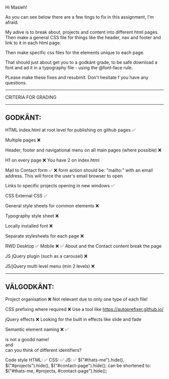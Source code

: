 Hi Masieh!

As you can see below there are a few tings to fix in this assignment, I'm afraid.

My adive is to break about, projects and content into different html pages. Then make a general CSS file for things like the header, nav and footer and link to it in each html page.

Then make specific css files for the elements unique to each page.

That should just about get you to a godkänt grade, to be safe download a font and ad it in a typography file - using the @font-face rule.

PLease make these fixes and resubmit. Don't hesitate f you have any questions.



*************************************

CRITERIA FOR GRADING

*************************************

GODKÄNT:
-------------------------------------

HTML
  index.html at root level for publishing on github pages ✅

  Multiple pages ❌

  Header, footer and navigational menu on all main pages (where possible) ❌

  H1 on every page ❌
    You have 2 on index.html

  Mail to Contact form ✅ ❌
    form action should be: "mailto:" with an email address. This will force the user's email browser to open

  Links to specific projects opening in new windows ✅

CSS
  External CSS ✅

  General style sheets for common elements ❌

  Typography style sheet ❌

  Locally installed font ❌
  
  Separate stylesheets for each page ❌

  RWD
    Desktop ✅
    Mobile ❌ ✅
      About and the Contact content break the page

JS
  jQuery plugin (such as a carousel) ❌

  JS/jQuery multi level menu (min 2 levels) ❌
  

-------------------------------------

VÄLGODKÄNT:
-------------------------------------

  Project organisation ❌
    Not relevant due to only one type of each file!

  CSS prefixing where required ❌
    Use a tool like https://autoprefixer.github.io/

  jQuery effects ❌
    Looking for the built in effects like slide and fade

  Semantic element naming ❌ ✅
    <main class="bg"> is not a goodd name!
    <section id="thatsMe"> and <div id="thats-me" class=""> can you think of different identifiers?

  Code style
   HTML: ✅
   CSS: ✅
   JS: ✅
     $("#thats-me").hide(), $("#projects").hide(), $("#contact-page").hide();
     can be shortened to:
     $("#thats-me, #projects, #contact-page").hide();